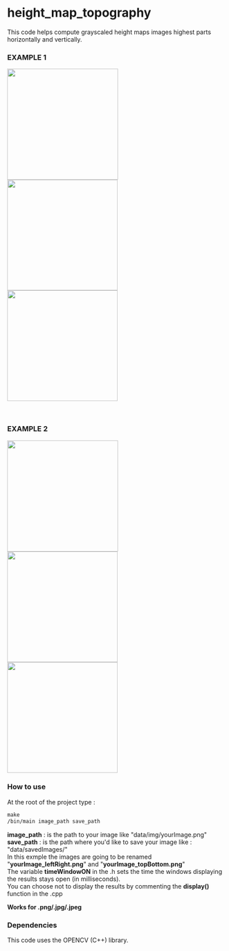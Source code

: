 # height_map_topography

This code helps compute grayscaled height maps images highest parts horizontally and vertically.

### EXAMPLE 1

<p>
  <img src="https://github.com/the-kim-jong-un/height_map_topography/blob/main/data/shape.png" width="256" height="256">
  <img src="https://github.com/the-kim-jong-un/height_map_topography/blob/main/data/shape_leftRight.png" width="255" height="255">
  <img src="https://github.com/the-kim-jong-un/height_map_topography/blob/main/data/shape_topBottom.png" width="255" height="255">
</p>

<br>

### EXAMPLE 2

<p>
  <img src="https://github.com/the-kim-jong-un/height_map_topography/blob/main/data/river.png" width="256" height="256">
  <img src="https://github.com/the-kim-jong-un/height_map_topography/blob/main/data/river_leftRight.png" width="255" height="255">
  <img src="https://github.com/the-kim-jong-un/height_map_topography/blob/main/data/river_topBottom.png" width="255" height="255">
</p>


### How to use
At the root of the project type :
```makefile
make 
/bin/main image_path save_path
```

**image_path** : is the path to your image like "data/img/yourImage.png" <br>
**save_path**  : is the path where you'd like to save your image like  : "data/savedImages/" <br>
In this exmple the images are going to be renamed "**yourImage_leftRight.png**" and "**yourImage_topBottom.png**"<br>
The variable **timeWindowON** in the .h sets the time the windows displaying the results stays open (in milliseconds).<br>
You can choose not to display the results by commenting the **display()** function in the .cpp <br>

**Works for .png/.jpg/.jpeg**

### Dependencies 
This code uses the OPENCV (C++) library.
